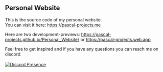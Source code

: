 ## Personal Website
This is the source code of my personal website. <br>
You can visit it here: https://pascal-projects.me


Here are two development-previews: https://pascal-projects.github.io/Personal_Website/ or https://pascal-projects.web.app


Feel free to get inspired and if you have any questions you can reach me on discord: <br><br>
[![Discord Presence](https://lanyard.cnrad.dev/api/852617434703855616)](https://discord.com/users/852617434703855616)
